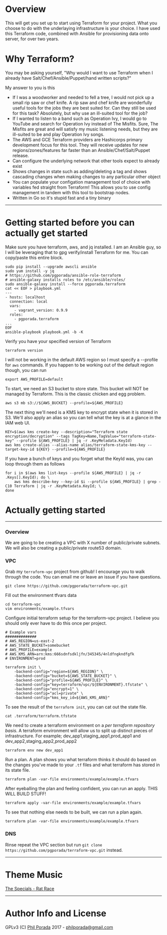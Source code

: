 # Overview
This will get you set up to start using Terraform for your project. What you choose to do with the underlaying infrastructure is your choice. I have used this Terraform code, combined with Ansible for provisioning data onto server, for over two years.

# Why Terraform?
You may be asking yourself, "Why would I want to use Terraform when I already have Salt/Chef/Ansible/Puppet/hand written scripts?"

My answer to you is this

* If I was a woodworker and needed to fell a tree, I would not pick up a small rip saw or chef knife. A rip saw and chef knife are wonderfully useful tools for the jobs they are best suited for. Can they still be used for this task? Absolutely, but why use an ill-suited tool for the job?
* If I wanted to listen to a band such as Operation Ivy, I would go to YouTube and search for Operation Ivy instead of The Misfits. Sure, The Misfits are great and will satisfy my music listening needs, but they are ill-suited to be and play Operation Ivy songs.
* The AWS and GCE Terraform providers are Hashicorps primary development focus for this tool. They will receive updates for new regions/zones/features far faster than an Ansible/Chef/Salt/Puppet release.
* Can configure the underlying network that other tools expect to already exist
* Shows changes in state such as adding/deleting a tag and shows cascading changes when making changes to any particular other object
* You can populate your configation management tool of choice with variables fed straight from Terraform! This allows you to use config management in tandem with this tool to bootstrap nodes.
* Written in Go so it's stupid fast and a tiny binary

- - - -
# Getting started before you can actually get started

Make sure you have terraform, aws, and jq installed. I am an Ansible guy, so I will be leveraging that to gpg verify/install Terraform for me. You can copy/paste this entire block.

    sudo pip install --upgrade awscli ansible
    sudo yum install -y jq
    # https://github.com/pgporada/ansible-role-terraform
    # ansible-galaxy installs roles to /etc/ansible/roles/
    sudo ansible-galaxy install --force pgporada.terraform
    cat << EOF > playbook.yml
    ---
    - hosts: localhost
      connection: local
      vars:
        - vagrant_version: 0.9.9
      roles:
        - pgporada.terraform
    ...
    EOF
    ansible-playbook playbook.yml -b -K

Verify you have your specified version of Terraform

    terraform version

I will not be working in the default AWS region so I must specify a --profile for `aws` commands. If you happen to be working out of the default region though, you can run

    export AWS_PROFILE=default

To start, we need an S3 bucket to store state. This bucket will NOT be managed by Terraform. This is the classic chicken and egg problem.

    aws s3 mb s3://${AWS_BUCKET} --profile=${AWS_PROFILE}

The next thing we'll need is a KMS key to encrypt state when it is stored in S3. We'll also apply an alias so you can tell what the key is at a glance in the IAM web UI.

    KEY=$(aws kms create-key --description="Terraform state encryption/decryption" --tags TagKey=Name,TagValue="terraform-state-key" --profile ${AWS_PROFILE} | jq -r .KeyMetadata.KeyId)
    aws kms create-alias --alias-name alias/terraform-state-kms-key --target-key-id ${KEY} --profile=${AWS_PROFILE}

If you have a bunch of keys and you forget what the KeyId was, you can loop through them as follows

    for i in $(aws kms list-keys --profile ${AWS_PROFILE} | jq -r .Keys[].KeyId); do \
        aws kms describe-key --key-id $i --profile ${AWS_PROFILE} | grep -C10 Terraform | jq -r .KeyMetadata.KeyId; \
    done

# Actually getting started
- - - -
### Overview
We are going to be creating a VPC with X number of public/private subnets. We will also be creating a public/private route53 domain.

### VPC
Grab my `terraform-vpc` project from github! I encourage you to walk through the code. You can email me or leave an issue if you have questions.

    git clone https://github.com/pgporada/terraform-vpc.git

Fill out the environment tfvars data

    cd terraform-vpc
    vim environments/example.tfvars

Configure initial terraform setup for the terraform-vpc project. I believe you should only ever have to do this once per project.

    # Example vars
    ##############
    # AWS_REGION=us-east-2
    # AWS_STATE_BUCKET=somebucket
    # AWS_PROFILE=example
    # AWS_KMS_ARN=arn:kms:666sdnfsdkljfn/345345/4nldfngkndfgfk
    # ENVIRONMENT=prod

    terraform init \
        -backend-config="region=${AWS_REGION}" \
        -backend-config="bucket=${AWS_STATE_BUCKET}" \
        -backend-config="profile=${AWS_PROFILE}" \
        -backend-config="key=terraform/vpc/${ENVIRONMENT}.tfstate" \
        -backend-config="encrypt=1" \
        -backend-config="acl=private" \
        -backend-config="kms_key_id=${AWS_KMS_ARN}"

To see the result of the `terraform init`, you can cat out the state file.

    cat .terraform/terraform.tfstate

We need to create a terraform environment on a _per terraform repository basis_. A terraform environment will allow us to split up distinct pieces of infrastructure. For example; dev_app1,staging_app1,prod_app1 and dev_app2,staging_app2,prod_app2

    terraform env new dev_app1

Run a plan. A plan shows you what terraform thinks it should do based on the changes you've made to your `.tf` files and what terraform has stored in its state file.

    terraform plan -var-file environments/example/example.tfvars

After eyeballing the plan and feeling confident, you can run an apply. THIS WILL BUILD STUFF!

    terraform apply -var-file environments/example/example.tfvars

To see that nothing else needs to be built, we can run a plan again.

    terraform plan -var-file environments/example/example.tfvars

### DNS

Rinse repeat the VPC section but run `git clone https://github.com/pgporada/terraform-vpc.git` instead.

- - - -
# Theme Music
[The Specials - Rat Race](https://www.youtube.com/watch?v=AmkMEoVb6rA)

- - - -
# Author Info and License
GPLv3
(C) [Phil Porada](https://philporada.com) 2017 - philporada@gmail.com
